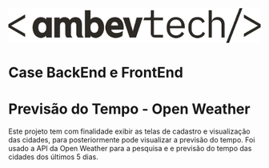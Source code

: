 ![Project Logo](/frontend/src/assets/img/brand/logo_ambev.png)

# Case BackEnd e FrontEnd

# Previsão do Tempo - Open Weather 

Este projeto tem com finalidade exibir as telas de cadastro e visualização das cidades, para posteriormente pode visualizar a previsão do tempo.
Foi usado a API da Open Weather para a pesquisa e e previsão do tempo das cidades dos últimos 5 dias.
